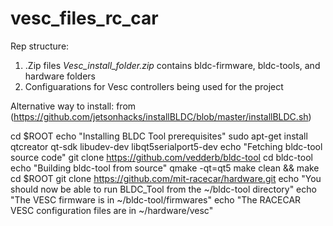 # vesc_files_rc_car

Rep structure:

  1. .Zip  files *Vesc_install_folder.zip* contains bldc-firmware, bldc-tools, and hardware folders
  2. Configuarations for Vesc controllers being used for the project
  
Alternative way to install:
from (https://github.com/jetsonhacks/installBLDC/blob/master/installBLDC.sh)

cd $ROOT
echo "Installing BLDC Tool prerequisites"
sudo apt-get install qtcreator qt-sdk libudev-dev libqt5serialport5-dev 
echo "Fetching bldc-tool source code"
git clone https://github.com/vedderb/bldc-tool
cd bldc-tool
echo "Building bldc-tool from source"
qmake -qt=qt5
make clean && make
cd $ROOT
git clone https://github.com/mit-racecar/hardware.git
echo "You should now be able to run BLDC_Tool from the ~/bldc-tool directory"
echo "The VESC firmware is in ~/bldc-tool/firmwares"
echo "The RACECAR VESC configuration files are in ~/hardware/vesc"
